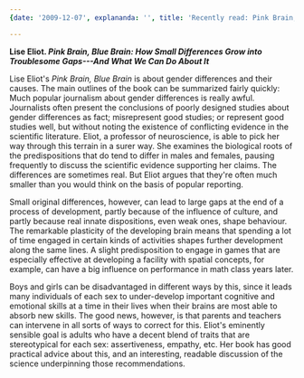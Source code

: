 ```yaml
---
{date: '2009-12-07', explananda: '', title: 'Recently read: Pink Brain, Blue Brain'}

---
```

<strong>Lise Eliot. <em>Pink Brain, Blue Brain: How Small Differences Grow into Troublesome Gaps---And What We Can Do About It</em></strong>

Lise Eliot's <em>Pink Brain, Blue Brain</em> is about gender differences and their causes.  The main outlines of the book can be summarized fairly quickly: Much popular journalism about gender differences is really awful.  Journalists often present the conclusions of poorly designed studies about gender differences as fact; misrepresent good studies; or represent good studies well, but without noting the existence of conflicting evidence in the scientific literature.  Eliot, a professor of neuroscience, is able to pick her way through this terrain in a surer way.  She examines the biological roots of the predispositions that do tend to differ in males and females, pausing frequently to discuss the scientific evidence supporting her claims.  The differences are sometimes real.  But Eliot argues that they're often much smaller than you would think on the basis of popular reporting.  

Small original differences, however, can lead to large gaps at the end of a process of development, partly because of the influence of culture, and partly because real innate dispositions, even weak ones, shape behaviour.  The remarkable plasticity of the developing brain means that spending a lot of time engaged in certain kinds of activities shapes further development along the same lines.  A slight predisposition to engage in games that are especially effective at developing a facility with spatial concepts, for example, can have a big influence on performance in math class years later.  

Boys and girls can be disadvantaged in different ways by this, since it leads many individuals of each sex to under-develop important cognitive and emotional skills at a time in their lives when their brains are most able to absorb new skills.  The good news, however, is that parents and teachers can intervene in all sorts of ways to correct for this.  Eliot's eminently sensible goal is adults who have a decent blend of traits that are stereotypical for each sex: assertiveness, empathy, etc.  Her book has good practical advice about this, and an interesting, readable discussion of the science underpinning those recommendations.
